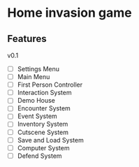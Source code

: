 # Home invasion game

## Features

v0.1
- [ ] Settings Menu
- [ ] Main Menu
- [ ] First Person Controller
- [ ] Interaction System
- [ ] Demo House
- [ ] Encounter System
- [ ] Event System
- [ ] Inventory System
- [ ] Cutscene System
- [ ] Save and Load System
- [ ] Computer System
- [ ] Defend System